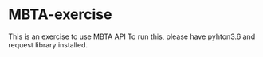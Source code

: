 # MBTA-exercise
This is an exercise to use MBTA API
To run this, please have pyhton3.6 and request library installed.


